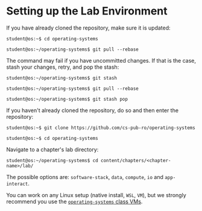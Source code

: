 # Setting up the Lab Environment

If you have already cloned the repository, make sure it is updated:

```console
student@os:~$ cd operating-systems

student@os:~/operating-systems$ git pull --rebase
```

The command may fail if you have uncommitted changes.
If that is the case, stash your changes, retry, and pop the stash:

```console
student@os:~/operating-systems$ git stash

student@os:~/operating-systems$ git pull --rebase

student@os:~/operating-systems$ git stash pop
```

If you haven't already cloned the repository, do so and then enter the repository:

```console
student@os:~$ git clone https://github.com/cs-pub-ro/operating-systems

student@os:~$ cd operating-systems
```

Navigate to a chapter's lab directory:

```console
student@os:~/operating-systems$ cd content/chapters/<chapter-name>/lab/
```

The possible options are: `software-stack`, `data`, `compute`, `io` and `app-interact`.

You can work on any Linux setup (native install, `WSL`, `VM`), but we strongly recommend you use the [`operating-systems` class VMs](https://cs-pub-ro.github.io/operating-systems/resources#virtual-machine).
